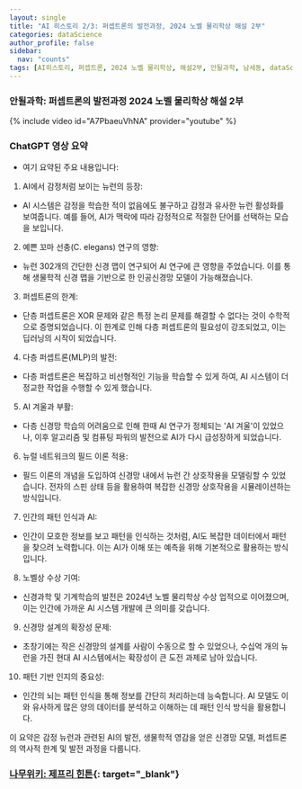 ```yaml
---
layout: single
title: "AI 히스토리 2/3: 퍼셉트론의 발전과정, 2024 노벨 물리학상 해설 2부"
categories: dataScience
author_profile: false
sidebar:
  nav: "counts"
tags: [AI히스토리, 퍼셉트론, 2024 노벨 물리학상, 해설2부, 안될과학, 남세동, dataScience, AI]
---
```


### 안될과학: 퍼셉트론의 발전과정 2024 노벨 물리학상 해설 2부

{% include video id="A7PbaeuVhNA" provider="youtube" %}

### ChatGPT 영상 요약

* 여기 요약된 주요 내용입니다:

 1. AI에서 감정처럼 보이는 뉴런의 등장:

* AI 시스템은 감정을 학습한 적이 없음에도 불구하고 감정과 유사한 뉴런 활성화를 보여줍니다. 예를 들어, AI가 맥락에 따라 감정적으로 적절한 단어를 선택하는 모습을 보입니다.

2. 예쁜 꼬마 선충(C. elegans) 연구의 영향:

* 뉴런 302개의 간단한 신경 맵이 연구되어 AI 연구에 큰 영향을 주었습니다. 이를 통해 생물학적 신경 맵을 기반으로 한 인공신경망 모델이 가능해졌습니다.

3. 퍼셉트론의 한계:

* 단층 퍼셉트론은 XOR 문제와 같은 특정 논리 문제를 해결할 수 없다는 것이 수학적으로 증명되었습니다. 이 한계로 인해 다층 퍼셉트론의 필요성이 강조되었고, 이는 딥러닝의 시작이 되었습니다.

4. 다층 퍼셉트론(MLP)의 발전:

* 다층 퍼셉트론은 복잡하고 비선형적인 기능을 학습할 수 있게 하여, AI 시스템이 더 정교한 작업을 수행할 수 있게 했습니다.

5. AI 겨울과 부활:

* 다층 신경망 학습의 어려움으로 인해 한때 AI 연구가 정체되는 'AI 겨울'이 있었으나, 이후 알고리즘 및 컴퓨팅 파워의 발전으로 AI가 다시 급성장하게 되었습니다.

6. 뉴럴 네트워크의 필드 이론 적용:

* 필드 이론의 개념을 도입하여 신경망 내에서 뉴런 간 상호작용을 모델링할 수 있었습니다. 전자의 스핀 상태 등을 활용하여 복잡한 신경망 상호작용을 시뮬레이션하는 방식입니다.

7. 인간의 패턴 인식과 AI:

* 인간이 모호한 정보를 보고 패턴을 인식하는 것처럼, AI도 복잡한 데이터에서 패턴을 찾으려 노력합니다. 이는 AI가 이해 또는 예측을 위해 기본적으로 활용하는 방식입니다.

8. 노벨상 수상 기여:

* 신경과학 및 기계학습의 발전은 2024년 노벨 물리학상 수상 업적으로 이어졌으며, 이는 인간에 가까운 AI 시스템 개발에 큰 의미를 갖습니다.

9. 신경망 설계의 확장성 문제:

* 초창기에는 작은 신경망의 설계를 사람이 수동으로 할 수 있었으나, 수십억 개의 뉴런을 가진 현대 AI 시스템에서는 확장성이 큰 도전 과제로 남아 있습니다.

10. 패턴 기반 인지의 중요성:

* 인간의 뇌는 패턴 인식을 통해 정보를 간단히 처리하는데 능숙합니다. AI 모델도 이와 유사하게 많은 양의 데이터를 분석하고 이해하는 데 패턴 인식 방식을 활용합니다.

이 요약은 감정 뉴런과 관련된 AI의 발전, 생물학적 영감을 얻은 신경망 모델, 퍼셉트론의 역사적 한계 및 발전 과정을 다룹니다.

### [나무위키: 제프리 힌튼](https://namu.wiki/w/%EC%A0%9C%ED%94%84%EB%A6%AC%20%ED%9E%8C%ED%8A%BC){: target="_blank"}